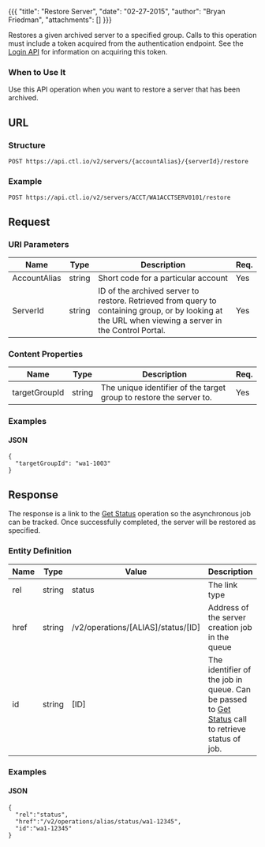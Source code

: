 {{{
  "title": "Restore Server",
  "date": "02-27-2015",
  "author": "Bryan Friedman",
  "attachments": []
}}}

Restores a given archived server to a specified group. Calls to this operation must include a token acquired from the authentication endpoint. See the <a href="/api-docs/v2#authentication-login">Login API</a> for information on acquiring this token.

### When to Use It

Use this API operation when you want to restore a server that has been archived.

## URL

### Structure

    POST https://api.ctl.io/v2/servers/{accountAlias}/{serverId}/restore

### Example

    POST https://api.ctl.io/v2/servers/ACCT/WA1ACCTSERV0101/restore

## Request

### URI Parameters

<table>
  <thead>
    <tr>
      <th>Name</th>
      <th>Type</th>
      <th>Description</th>
      <th>Req.</th>
    </tr>
  </thead>
  <tbody>
    <tr>
      <td>AccountAlias</td>
      <td>string</td>
      <td>Short code for a particular account</td>
      <td>Yes</td>
    </tr>
    <tr>
      <td>ServerId</td>
      <td>string</td>
      <td>ID of the archived server to restore. Retrieved from query to containing group, or by looking at the URL when viewing a server in the Control Portal.</td>
      <td>Yes</td>
    </tr>
  </tbody>
</table>

### Content Properties

<table>
  <thead>
    <tr>
      <th>Name</th>
      <th>Type</th>
      <th>Description</th>
      <th>Req.</th>
    </tr>
  </thead>
  <tbody>
    <tr>
      <td>targetGroupId</td>
      <td>string</td>
      <td>The unique identifier of the target group to restore the server to.</td>
      <td>Yes</td>
    </tr>
  </tbody>
</table>


### Examples

#### JSON

    {
      "targetGroupId": "wa1-1003"
    }

## Response

The response is a link to the <a href="/api-docs/v2#queue-get-status">Get Status</a> operation so the asynchronous job can be tracked. Once successfully completed, the server will be restored as specified.

### Entity Definition

<table>
  <thead>
    <tr>
      <th>Name</th>
      <th>Type</th>
      <th>Value</th>
      <th>Description</th>
    </tr>
  </thead>
  <tbody>
    <tr>
      <td>rel</td>
      <td>string</td>
      <td>status</td>
      <td>The link type</td>
    </tr>
    <tr>
      <td>href</td>
      <td>string</td>
      <td>/v2/operations/[ALIAS]/status/[ID]</td>
      <td>Address of the server creation job in the queue</td>
    </tr>
    <tr>
      <td>id</td>
      <td>string</td>
      <td>[ID]</td>
      <td>The identifier of the job in queue. Can be passed to <a href="/api-docs/v2#queue-get-status">Get Status</a> call to retrieve status of job.</td>
    </tr>
  </tbody>
</table>

### Examples

#### JSON

    {
      "rel":"status",
      "href":"/v2/operations/alias/status/wa1-12345",
      "id":"wa1-12345"
    }
